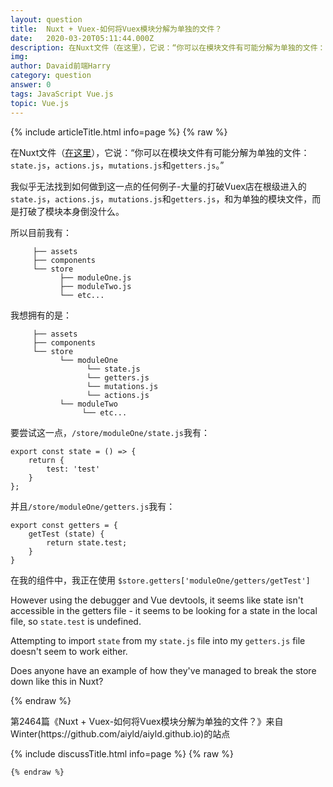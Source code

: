 ```yaml
---
layout: question
title:  Nuxt + Vuex-如何将Vuex模块分解为单独的文件？
date:   2020-03-20T05:11:44.000Z
description: 在Nuxt文件（在这里），它说：“你可以在模块文件有可能分解为单独的文件：state.js，actions.js，mutations.js和getters...
img: 
author: Davaid前端Harry
category: question
answer: 0
tags: JavaScript Vue.js
topic: Vue.js
---
```

<div class="article-root">
  <div class="article">
    {% include articleTitle.html info=page %}
    {% raw %}
    <div class="article-content"><p><font style="vertical-align: inherit;"><font style="vertical-align: inherit;">在Nuxt文件（</font></font><a href="https://nuxtjs.org/guide/vuex-store/#module-files" rel="noreferrer"><font style="vertical-align: inherit;"><font style="vertical-align: inherit;">在这里</font></font></a><font style="vertical-align: inherit;"><font style="vertical-align: inherit;">），它说：“你可以在模块文件有可能分解为单独的文件：</font></font><code>state.js</code><font style="vertical-align: inherit;"><font style="vertical-align: inherit;">，</font></font><code>actions.js</code><font style="vertical-align: inherit;"><font style="vertical-align: inherit;">，</font></font><code>mutations.js</code><font style="vertical-align: inherit;"><font style="vertical-align: inherit;">和</font></font><code>getters.js</code><font style="vertical-align: inherit;"><font style="vertical-align: inherit;">。”</font></font></p>

<p><font style="vertical-align: inherit;"><font style="vertical-align: inherit;">我似乎无法找到如何做到这一点的任何例子-大量的打破Vuex店在根级进入的</font></font><code>state.js</code><font style="vertical-align: inherit;"><font style="vertical-align: inherit;">，</font></font><code>actions.js</code><font style="vertical-align: inherit;"><font style="vertical-align: inherit;">，</font></font><code>mutations.js</code><font style="vertical-align: inherit;"><font style="vertical-align: inherit;">和</font></font><code>getters.js</code><font style="vertical-align: inherit;"><font style="vertical-align: inherit;">，和为单独的模块文件，而是打破了模块本身倒没什么。</font></font></p>

<p><font style="vertical-align: inherit;"><font style="vertical-align: inherit;">所以目前我有：</font></font></p>

<pre><code>     ├── assets<font></font>
     ├── components<font></font>
     └── store<font></font>
           ├── moduleOne.js<font></font>
           ├── moduleTwo.js<font></font>
           └── etc...<font></font>
</code></pre>

<p><font style="vertical-align: inherit;"><font style="vertical-align: inherit;">我想拥有的是：</font></font></p>

<pre><code>     ├── assets<font></font>
     ├── components<font></font>
     └── store<font></font>
           └── moduleOne<font></font>
                 └── state.js<font></font>
                 └── getters.js<font></font>
                 └── mutations.js<font></font>
                 └── actions.js<font></font>
           └── moduleTwo<font></font>
                └── etc...<font></font>
</code></pre>

<p><font style="vertical-align: inherit;"><font style="vertical-align: inherit;">要尝试这一点，</font></font><code>/store/moduleOne/state.js</code><font style="vertical-align: inherit;"><font style="vertical-align: inherit;">我有：</font></font></p>

<pre><code>export const state = () =&gt; {<font></font>
    return {<font></font>
        test: 'test'<font></font>
    }<font></font>
};<font></font>
</code></pre>

<p><font style="vertical-align: inherit;"><font style="vertical-align: inherit;">并且</font></font><code>/store/moduleOne/getters.js</code><font style="vertical-align: inherit;"><font style="vertical-align: inherit;">我有：</font></font></p>

<pre><code>export const getters = {<font></font>
    getTest (state) {<font></font>
        return state.test;<font></font>
    }<font></font>
}<font></font>
</code></pre>

<p><font style="vertical-align: inherit;"><font style="vertical-align: inherit;">在我的组件中，我正在使用 </font></font><code>$store.getters['moduleOne/getters/getTest']</code></p>

<p>However using the debugger and Vue devtools, it seems like state isn't accessible in the getters file - it seems to be looking for a state in the local file, so <code>state.test</code> is undefined.</p>

<p>Attempting to import <code>state</code> from my <code>state.js</code> file into my <code>getters.js</code> file doesn't seem to work either.</p>

<p>Does anyone have an example of how they've managed to break the store down like this in Nuxt?</p></div>
    {% endraw %}
  </div>
  <p class="winter_mark">第2464篇《Nuxt + Vuex-如何将Vuex模块分解为单独的文件？》来自Winter(https://github.com/aiyld/aiyld.github.io)的站点</p>
  <div class="discuss-wrapper">
    {% include discussTitle.html info=page %}
    {% raw %}
    
    {% endraw %}
  </div>
<div>

